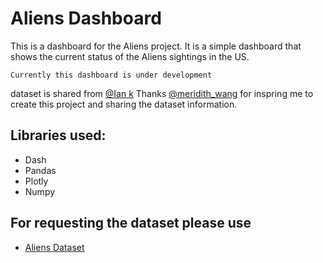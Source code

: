 # Aliens Dashboard
This is a dashboard for the Aliens project. It is a simple dashboard that shows the current status of the Aliens sightings in the US. 

``` 
Currently this dashboard is under development 
``` 

dataset is shared from [@Ian k](https://www.linkedin.com/in/ian-klosowicz/) 
Thanks [@meridith_wang](https://www.linkedin.com/in/m3redithw/) for inspring me to create this project and sharing the dataset information. 

## Libraries used: 
* Dash
* Pandas
* Plotly
* Numpy

## For requesting the dataset please use 
* [Aliens Dataset](https://iklosowicz.gumroad.com/l/aliens-in-america)
